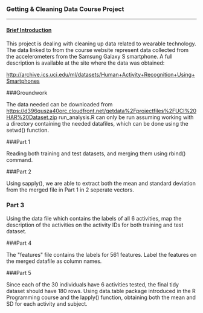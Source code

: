 ### Getting & Cleaning Data Course Project
-------------------------------------------

#### <ins>Brief Introduction</ins>

This project is dealing with cleaning up data related to wearable technology. The data linked to from the course website represent data collected from the accelerometers from the Samsung Galaxy S smartphone. A full description is available at the site where the data was obtained: 

http://archive.ics.uci.edu/ml/datasets/Human+Activity+Recognition+Using+Smartphones

###Groundwork

The data needed can be downloaded from https://d396qusza40orc.cloudfront.net/getdata%2Fprojectfiles%2FUCI%20HAR%20Dataset.zip
run_analysis.R can only be run assuming working with a directory containing the needed datafiles, which can be done using the setwd() function.

###Part 1

Reading both training and test datasets, and merging them using rbind() command.

###Part 2

Using sapply(), we are able to extract both the mean and standard deviation from the merged file in Part 1 in 2 seperate vectors.

### Part 3

Using the data file which contains the labels of all 6 activities, map the description of the activities on the activity IDs for both training and test dataset.

###Part 4

The "features" file contains the labels for 561 features.
Label the features on the merged datafile as column names.

###Part 5

Since each of the 30 individuals have 6 activities tested, the final tidy dataset should have 180 rows.
Using data.table package introduced in the R Programming course and the lapply() function, obtaining both the mean and SD for each activity and subject.

